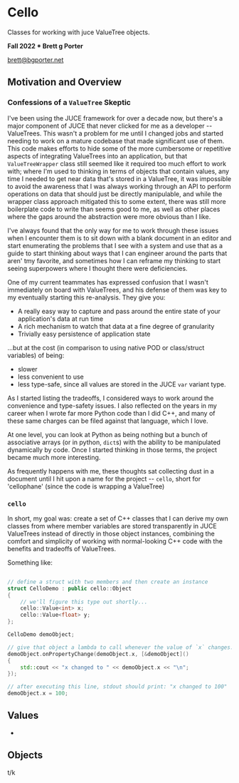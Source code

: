 # Cello

Classes for working with juce ValueTree objects. 

**Fall 2022 * Brett g Porter**

brett@bgporter.net

## Motivation and Overview

### Confessions of a `ValueTree` Skeptic

I've been using the JUCE framework for over a decade now, but there's a major component of JUCE that never clicked for me as a developer -- ValueTrees. This wasn't a problem for me until I changed jobs and started needing to work on a mature codebase that made significant use of them. This code makes efforts to hide some of the more cumbersome or repetitive aspects of integrating ValueTrees into an application, but that `ValueTreeWrapper` class still seemed like it required too much effort to work with; where I'm used to thinking in terms of objects that contain values, any time I needed to get near data that's stored in a ValueTree, it was impossible to avoid the awareness that I was always working through an API to perform operations on data that should just be directly manipulable, and while the wrapper class approach mitigated this to some extent, there was still more boilerplate code to write than seems good to me, as well as other places where the gaps around the abstraction were more obvious than I like. 

I've always found that the only way for me to work through these issues when I encounter them is to sit down with a blank document in an editor and start enumerating the problems that I see with a system and use that as a guide to start thinking about ways that I can engineer around the parts that aren' tmy favorite, and sometimes how I can reframe my thinking to start seeing superpowers where I thought there were deficiencies. 

One of my current teammates has expressed confusion that I wasn't immediately on board with ValueTrees, and his defense of them was key to my eventually starting this re-analysis. They give you: 

- A really easy way to capture and pass around the entire state of your application's data at run time
- A rich mechanism to watch that data at a fine degree of granularity
- Trivially easy persistence of application state

...but at the cost (in comparison to using native POD or class/struct variables) of being:
- slower
- less convenient to use
- less type-safe, since all values are stored in the JUCE `var` variant type. 

As I started listing the tradeoffs, I considered ways to work around the convenience and type-safety issues. I also reflected on the years in my career when I wrote far more Python code than I did C++, and many of these same charges can be filed against that language, which I love. 

At one level, you can look at Python as being nothing but a bunch of associative arrays (or in python, `dict`s) with the ability to be manipulated dynamically by code. Once I started thinking in those terms, the project became much more interesting. 

As frequently happens with me, these thoughts sat collecting dust in a document until I hit upon a name for the project -- `cello`, short for 'cellophane' (since the code is wrapping a ValueTree)

### `cello`

In short, my goal was: create a set of C++ classes that I can derive my own classes from where member variables are stored transparently in JUCE ValueTrees instead of directly in those object instances, combining the comfort and simplicity of working with normal-looking C++ code with the benefits and tradeoffs of ValueTrees. 

Something like:

```cpp

// define a struct with two members and then create an instance
struct CelloDemo : public cello::Object 
{
    // we'll figure this type out shortly...
    cello::Value<int> x;
    cello::Value<float> y;
};

CelloDemo demoObject;

// give that object a lambda to call whenever the value of `x` changes. 
demoObject.onPropertyChange(demoObject.x, [&demoObject]() 
{ 
    std::cout << "x changed to " << demoObject.x << "\n"; 
});

// after executing this line, stdout should print: "x changed to 100"
demoObject.x = 100;

```
## Values


- 
## Objects

t/k
